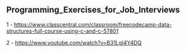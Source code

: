 ##  Programming_Exercises_for_Job_Interviews 

1 - https://www.classcentral.com/classroom/freecodecamp-data-structures-full-course-using-c-and-c-57801

2 - https://www.youtube.com/watch?v=B31LgI4Y4DQ
